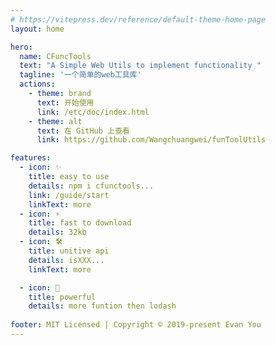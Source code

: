 ```yaml
---
# https://vitepress.dev/reference/default-theme-home-page
layout: home

hero:
  name: CFuncTools
  text: "A Simple Web Utils to implement functionality "
  tagline: '一个简单的web工具库'
  actions:
    - theme: brand
      text: 开始使用
      link: /etc/doc/index.html
    - theme: alt
      text: 在 GitHub 上查看
      link: https://github.com/Wangchuangwei/funToolUtils

features:
  - icon: ✨
    title: easy to use
    details: npm i cfunctools...
    link: /guide/start
    linkText: more
  - icon: ⚡️
    title: fast to download
    details: 32kb
  - icon: 🛠️
    title: unitive api 
    details: isXXX...
    linkText: more

  - icon: 💎
    title: powerful
    details: more funtion then lodash
    
footer: MIT Licensed | Copyright © 2019-present Evan You
---
```

<style >
/* 设置流光 */
@keyframes sun{
    100%{
        background-position: -400% 0;
    }
}

 .box .title{
    background: linear-gradient(90deg,#03a9f4,#fff,#f441a5,#ffeb3b,#03a9f4,#fff);
    background-size: 400%;position: relative;
      /* 将背景裁剪到文本 */
      -webkit-background-clip: text;
      /* 让文本填充色透明，这样才能显示出背景的渐变效果 */
      -webkit-text-fill-color: transparent;
      color: red; 
    animation: sun 10s linear  infinite;

  }
</style>